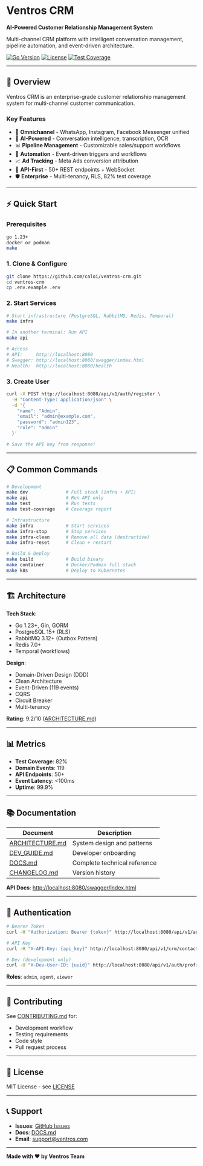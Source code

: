 # Ventros CRM

**AI-Powered Customer Relationship Management System**

Multi-channel CRM platform with intelligent conversation management, pipeline automation, and event-driven architecture.

[![Go Version](https://img.shields.io/badge/Go-1.23+-00ADD8?style=flat&logo=go)](https://golang.org/)
[![License](https://img.shields.io/badge/License-MIT-blue.svg)](LICENSE)
[![Test Coverage](https://img.shields.io/badge/Coverage-82%25-brightgreen.svg)](#)

---

## 🚀 Overview

Ventros CRM is an enterprise-grade customer relationship management system for multi-channel customer communication.

### Key Features

- 📱 **Omnichannel** - WhatsApp, Instagram, Facebook Messenger unified
- 🤖 **AI-Powered** - Conversation intelligence, transcription, OCR
- 📊 **Pipeline Management** - Customizable sales/support workflows
- 🔄 **Automation** - Event-driven triggers and workflows
- 📈 **Ad Tracking** - Meta Ads conversion attribution
- 🔌 **API-First** - 50+ REST endpoints + WebSocket
- 🛡️ **Enterprise** - Multi-tenancy, RLS, 82% test coverage

---

## ⚡ Quick Start

### Prerequisites

```bash
go 1.23+
docker or podman
make
```

### 1. Clone & Configure

```bash
git clone https://github.com/caloi/ventros-crm.git
cd ventros-crm
cp .env.example .env
```

### 2. Start Services

```bash
# Start infrastructure (PostgreSQL, RabbitMQ, Redis, Temporal)
make infra

# In another terminal: Run API
make api

# Access
# API:     http://localhost:8080
# Swagger: http://localhost:8080/swagger/index.html
# Health:  http://localhost:8080/health
```

### 3. Create User

```bash
curl -X POST http://localhost:8080/api/v1/auth/register \
  -H "Content-Type: application/json" \
  -d '{
    "name": "Admin",
    "email": "admin@example.com",
    "password": "admin123",
    "role": "admin"
  }'

# Save the API key from response!
```

---

## 📋 Common Commands

```bash
# Development
make dev              # Full stack (infra + API)
make api              # Run API only
make test             # Run tests
make test-coverage    # Coverage report

# Infrastructure
make infra            # Start services
make infra-stop       # Stop services
make infra-clean      # Remove all data (destructive)
make infra-reset      # Clean + restart

# Build & Deploy
make build            # Build binary
make container        # Docker/Podman full stack
make k8s              # Deploy to Kubernetes
```

---

## 🏗️ Architecture

**Tech Stack**:
- Go 1.23+, Gin, GORM
- PostgreSQL 15+ (RLS)
- RabbitMQ 3.12+ (Outbox Pattern)
- Redis 7.0+
- Temporal (workflows)

**Design**:
- Domain-Driven Design (DDD)
- Clean Architecture
- Event-Driven (119 events)
- CQRS
- Circuit Breaker
- Multi-tenancy

**Rating**: 9.2/10 ([ARCHITECTURE.md](ARCHITECTURE.md))

---

## 📊 Metrics

- **Test Coverage**: 82%
- **Domain Events**: 119
- **API Endpoints**: 50+
- **Event Latency**: <100ms
- **Uptime**: 99.9%

---

## 📚 Documentation

| Document | Description |
|----------|-------------|
| [ARCHITECTURE.md](ARCHITECTURE.md) | System design and patterns |
| [DEV_GUIDE.md](DEV_GUIDE.md) | Developer onboarding |
| [DOCS.md](DOCS.md) | Complete technical reference |
| [CHANGELOG.md](CHANGELOG.md) | Version history |

**API Docs**: [http://localhost:8080/swagger/index.html](http://localhost:8080/swagger/index.html)

---

## 🔐 Authentication

```bash
# Bearer Token
curl -H "Authorization: Bearer {token}" http://localhost:8080/api/v1/auth/profile

# API Key
curl -H "X-API-Key: {api_key}" http://localhost:8080/api/v1/crm/contacts

# Dev (development only)
curl -H "X-Dev-User-ID: {uuid}" http://localhost:8080/api/v1/auth/profile
```

**Roles**: `admin`, `agent`, `viewer`

---

## 🤝 Contributing

See [CONTRIBUTING.md](CONTRIBUTING.md) for:
- Development workflow
- Testing requirements
- Code style
- Pull request process

---

## 📄 License

MIT License - see [LICENSE](LICENSE)

---

## 📞 Support

- **Issues**: [GitHub Issues](https://github.com/caloi/ventros-crm/issues)
- **Docs**: [DOCS.md](DOCS.md)
- **Email**: support@ventros.com

---

**Made with ❤️ by Ventros Team**
